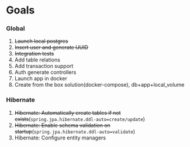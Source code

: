 # Goals
### Global 
1. ~~Launch local postgres~~
2. ~~Insert user and generate UUID~~
3. ~~Integration tests~~
4. Add table relations
5. Add transaction support
6. Auth generate controllers
7. Launch app in docker
8. Create from the box solution(docker-compose), db+app+local_volume

### Hibernate

1. ~~Hibernate: Automatically create tables if not exists~~(`spring.jpa.hibernate.ddl-auto=create/update`)
2. ~~Hibernate: Enable schema validation on startup~~(`spring.jpa.hibernate.ddl-auto=validate`)
3. Hibernate: Configure entity managers